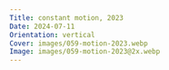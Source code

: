 ```yaml
---
Title: constant motion, 2023
Date: 2024-07-11
Orientation: vertical
Cover: images/059-motion-2023.webp
Image: images/059-motion-2023@2x.webp
---
```

